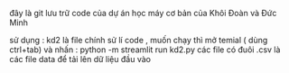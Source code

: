 đây là git lưu trữ code của dự án học máy cơ bản của Khôi Đoàn và Đức Minh 

sử dụng : 
kd2 là file chính sử lí code , muốn chạy thì mở temial ( dùng ctrl+tab) và nhấn : python -m streamlit run kd2.py
  các file có đuôi .csv là các file data để tải lên dữ liệu đầu vào 
